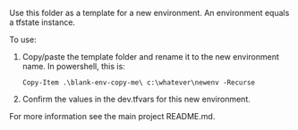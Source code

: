 Use this folder as a template for a new environment. An environment equals a tfstate instance.

To use:

1. Copy/paste the template folder and rename it to the new environment name.
   In powershell, this is: 
   
   `Copy-Item .\blank-env-copy-me\ c:\whatever\newenv -Recurse`
   
2. Confirm the values in the dev.tfvars for this new environment.

For more information see the main project README.md.
